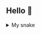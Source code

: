## Hello 👋

<!--
![profile snake](https://raw.githubusercontent.com/dreamthreebs/dreamthreebs/refs/heads/output/github-contribution-grid-snake-dark.svg)
-->

<details>
  <summary>My snake</summary>
![profile snake](https://raw.githubusercontent.com/dreamthreebs/dreamthreebs/refs/heads/output/github-contribution-grid-snake-dark.svg)
</details>

<!--
**dreamthreebs/dreamthreebs** is a ✨ _special_ ✨ repository because its `README.md` (this file) appears on your GitHub profile.

Here are some ideas to get you started:

- 🔭 I’m currently working on ...
- 🌱 I’m currently learning ...
- 👯 I’m looking to collaborate on ...
- 🤔 I’m looking for help with ...
- 💬 Ask me about ...
- 📫 How to reach me: ...
- 😄 Pronouns: ...
- ⚡ Fun fact: ...
-->
